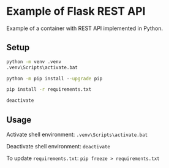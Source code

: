 # Example of Flask REST API

Example of a container with REST API implemented in Python.

## Setup

```cmd
python -m venv .venv
.venv\Scripts\activate.bat

python -m pip install --upgrade pip

pip install -r requirements.txt

deactivate
```

## Usage

Activate shell environment: `.venv\Scripts\activate.bat`

Deactivate shell environment: `deactivate`

To update `requirements.txt`: `pip freeze > requirements.txt`
